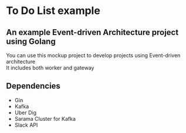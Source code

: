 # To Do List example
## An example Event-driven Architecture project using Golang
You can use this mockup project to develop projects using Event-driven architecture<br>
It includes both worker and gateway 
## Dependencies 
- Gin
- Kafka
- Uber Dig 
- Sarama Cluster for Kafka 
- Slack API
